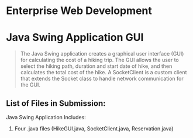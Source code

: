 # Enterprise Web Development
# Java Swing Application GUI

> The Java Swing application creates a graphical user interface (GUI)
> for calculating the cost of a hiking trip. The GUI allows the user
>  to select the hiking path, duration and start date of hike,
> and then calculates the total cost of the hike.
> A SocketClient is a custom client that extends
> the Socket class to handle network communication for the GUI.


## List of Files in Submission:
Java Swing Application Includes: 
1. Four .java files
   (HikeGUI.java, SocketClient.java, Reservation.java)

